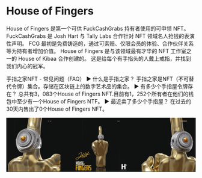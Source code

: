 # House of Fingers

House of Fingers 是第一个可供 FuckCashGrabs 持有者使用的可申领 NFT。 FuckCashGrabs 是 Josh Hart 与 Tally Labs 合作针对 NFT 领域名人抢钱的表演性声明。 FCG 最初是免费铸造的，通过可索赔、仅限会员的体验、合作伙伴关系等为持有者增加价值。 House of Fingers 是与该领域最有才华的 NFT 工作室之一的 House of Kibaa 合作创建的。 这是给每个有手指头的人戴上戒指，并找到我们内心的冠军。

手指之家NFT - 常见问题（FAQ）
▶ 什么是手指之家？
手指之家是NFT（不可替代令牌）集合。存储在区块链上的数字艺术品的集合。
▶ 有多少个手指屋令牌存在？
总共有3，083个House of Fingers NFT.目前有1，252个所有者在他们的钱包中至少有一个House of Fingers NTF。
▶ 最近卖了多少个手指屋？
在过去的30天内售出了0个House of Fingers NFT。

![nft](unnamed.png)
